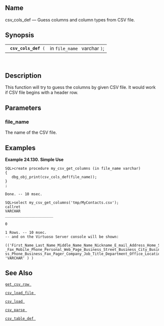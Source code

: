 <div id="fn_csv_cols_def" class="refentry">

<div class="titlepage">

</div>

<div class="refnamediv">

## Name

csv_cols_def — Guess columns and column types from CSV file.

</div>

<div class="refsynopsisdiv">

## Synopsis

<div id="fsyn_csv_cols_def" class="funcsynopsis">

|                           |                              |
|---------------------------|------------------------------|
| ` `**`csv_cols_def`**` (` | in `file_name ` varchar `)`; |

<div class="funcprototype-spacer">

 

</div>

</div>

</div>

<div id="desc_csv_cols_def" class="refsect1">

## Description

This function will try to guess the columns by given CSV file. It would
work if CSV file begins with a header row.

</div>

<div id="params_csv_cols_def" class="refsect1">

## Parameters

<div id="id89895" class="refsect2">

### file_name

The name of the CSV file.

</div>

</div>

<div id="examples_csv_cols_def" class="refsect1">

## Examples

<div id="ex_csv_cols_def" class="example">

**Example 24.130. Simple Use**

<div class="example-contents">

``` programlisting
SQL>create procedure my_csv_get_columns (in file_name varchar)
{
   dbg_obj_print(csv_cols_def(file_name));
}
;

Done. -- 10 msec.

SQL>select my_csv_get_columns('tmp/MyContacts.csv');
callret
VARCHAR
______________________

0

1 Rows. -- 10 msec.
-- and on the Virtuoso Server console will be shown:

(('First_Name_Last_Name_Middle_Name_Name_Nickname_E_mail_Address_Home_Street_Home_City_Home_Postal_Code_Home_State_Home_Country_Region_Home_Phone_Home
_Fax_Mobile_Phone_Personal_Web_Page_Business_Street_Business_City_Business_Postal_Code_Business_State_Business_Country_Region_Business_Web_Page_Busine
ss_Phone_Business_Fax_Pager_Company_Job_Title_Department_Office_Location_Notes' 'VARCHAR' ) )
```

</div>

</div>

  

</div>

<div id="seealso_csv_cols_def" class="refsect1">

## See Also

<a href="fn_get_csv_row.html" class="link" title="get_csv_row"><code
class="function">get_csv_row </code></a>

<a href="fn_csv_load_file.html" class="link" title="csv_load_file"><code
class="function">csv_load_file </code></a>

<a href="fn_csv_load.html" class="link" title="csv_load"><code
class="function">csv_load </code></a>

<a href="fn_csv_parse.html" class="link" title="csv_parse"><code
class="function">csv_parse </code></a>

<a href="fn_csv_table_def.html" class="link" title="csv_table_def"><code
class="function">csv_table_def </code></a>

</div>

</div>
